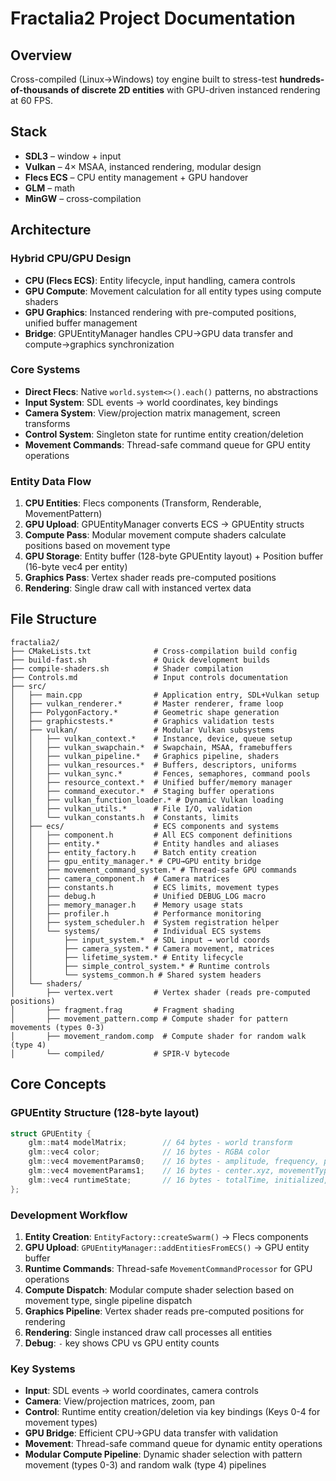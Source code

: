 # Fractalia2 Project Documentation

## Overview
Cross-compiled (Linux→Windows) toy engine built to stress-test **hundreds-of-thousands of discrete 2D entities** with GPU-driven instanced rendering at 60 FPS.

## Stack  
- **SDL3** – window + input  
- **Vulkan** – 4× MSAA, instanced rendering, modular design
- **Flecs ECS** – CPU entity management + GPU handover
- **GLM** – math  
- **MinGW** – cross-compilation

## Architecture

### Hybrid CPU/GPU Design
- **CPU (Flecs ECS)**: Entity lifecycle, input handling, camera controls
- **GPU Compute**: Movement calculation for all entity types using compute shaders
- **GPU Graphics**: Instanced rendering with pre-computed positions, unified buffer management
- **Bridge**: GPUEntityManager handles CPU→GPU data transfer and compute→graphics synchronization

### Core Systems
- **Direct Flecs**: Native `world.system<>().each()` patterns, no abstractions
- **Input System**: SDL events → world coordinates, key bindings
- **Camera System**: View/projection matrix management, screen transforms  
- **Control System**: Singleton state for runtime entity creation/deletion
- **Movement Commands**: Thread-safe command queue for GPU entity operations

### Entity Data Flow
1. **CPU Entities**: Flecs components (Transform, Renderable, MovementPattern)
2. **GPU Upload**: GPUEntityManager converts ECS → GPUEntity structs  
3. **Compute Pass**: Modular movement compute shaders calculate positions based on movement type
4. **GPU Storage**: Entity buffer (128-byte GPUEntity layout) + Position buffer (16-byte vec4 per entity)
5. **Graphics Pass**: Vertex shader reads pre-computed positions
6. **Rendering**: Single draw call with instanced vertex data

## File Structure

```
fractalia2/
├── CMakeLists.txt              # Cross-compilation build config
├── build-fast.sh               # Quick development builds
├── compile-shaders.sh          # Shader compilation 
├── Controls.md                 # Input controls documentation
├── src/
│   ├── main.cpp                # Application entry, SDL+Vulkan setup
│   ├── vulkan_renderer.*       # Master renderer, frame loop
│   ├── PolygonFactory.*        # Geometric shape generation
│   ├── graphicstests.*         # Graphics validation tests
│   ├── vulkan/                 # Modular Vulkan subsystems
│   │   ├── vulkan_context.*    # Instance, device, queue setup
│   │   ├── vulkan_swapchain.*  # Swapchain, MSAA, framebuffers
│   │   ├── vulkan_pipeline.*   # Graphics pipeline, shaders
│   │   ├── vulkan_resources.*  # Buffers, descriptors, uniforms
│   │   ├── vulkan_sync.*       # Fences, semaphores, command pools
│   │   ├── resource_context.*  # Unified buffer/memory manager
│   │   ├── command_executor.*  # Staging buffer operations
│   │   ├── vulkan_function_loader.* # Dynamic Vulkan loading
│   │   ├── vulkan_utils.*      # File I/O, validation
│   │   └── vulkan_constants.h  # Constants, limits
│   ├── ecs/                    # ECS components and systems
│   │   ├── component.h         # All ECS component definitions
│   │   ├── entity.*            # Entity handles and aliases
│   │   ├── entity_factory.h    # Batch entity creation
│   │   ├── gpu_entity_manager.* # CPU→GPU entity bridge
│   │   ├── movement_command_system.* # Thread-safe GPU commands
│   │   ├── camera_component.h  # Camera matrices
│   │   ├── constants.h         # ECS limits, movement types
│   │   ├── debug.h             # Unified DEBUG_LOG macro
│   │   ├── memory_manager.h    # Memory usage stats
│   │   ├── profiler.h          # Performance monitoring
│   │   ├── system_scheduler.h  # System registration helper
│   │   └── systems/            # Individual ECS systems
│   │       ├── input_system.*  # SDL input → world coords
│   │       ├── camera_system.* # Camera movement, matrices
│   │       ├── lifetime_system.* # Entity lifecycle
│   │       ├── simple_control_system.* # Runtime controls
│   │       └── systems_common.h # Shared system headers
│   └── shaders/
│       ├── vertex.vert         # Vertex shader (reads pre-computed positions)
│       ├── fragment.frag       # Fragment shading
│       ├── movement_pattern.comp # Compute shader for pattern movements (types 0-3)
│       ├── movement_random.comp  # Compute shader for random walk (type 4)
│       └── compiled/           # SPIR-V bytecode
```


## Core Concepts

### GPUEntity Structure (128-byte layout)
```cpp
struct GPUEntity {
    glm::mat4 modelMatrix;        // 64 bytes - world transform
    glm::vec4 color;              // 16 bytes - RGBA color  
    glm::vec4 movementParams0;    // 16 bytes - amplitude, frequency, phase, timeOffset
    glm::vec4 movementParams1;    // 16 bytes - center.xyz, movementType
    glm::vec4 runtimeState;       // 16 bytes - totalTime, initialized, stateTimer, entityState
};
```

### Development Workflow
1. **Entity Creation**: `EntityFactory::createSwarm()` → Flecs components
2. **GPU Upload**: `GPUEntityManager::addEntitiesFromECS()` → GPU entity buffer
3. **Runtime Commands**: Thread-safe `MovementCommandProcessor` for GPU operations
4. **Compute Dispatch**: Modular compute shader selection based on movement type, single pipeline dispatch
5. **Graphics Pipeline**: Vertex shader reads pre-computed positions for rendering
6. **Rendering**: Single instanced draw call processes all entities
7. **Debug**: `-` key shows CPU vs GPU entity counts

### Key Systems
- **Input**: SDL events → world coordinates, camera controls
- **Camera**: View/projection matrices, zoom, pan
- **Control**: Runtime entity creation/deletion via key bindings (Keys 0-4 for movement types)
- **GPU Bridge**: Efficient CPU→GPU data transfer with validation
- **Movement**: Thread-safe command queue for dynamic entity operations
- **Modular Compute Pipeline**: Dynamic shader selection with pattern movement (types 0-3) and random walk (type 4) pipelines